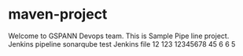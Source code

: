# maven-project ##

Welcome to GSPANN Devops team.
This is Sample Pipe line project.
Jenkins pipeline sonarqube  test
Jenkins file
12
123
12345678
45
6
6
5
